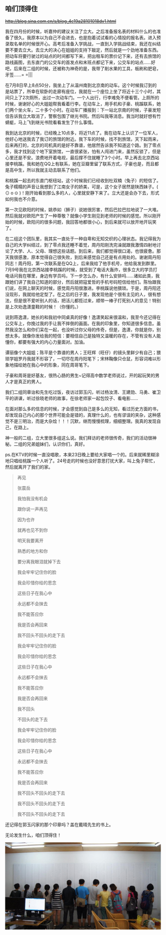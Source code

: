 ## 咱们顶得住

~~http://blog.sina.com.cn/s/blog_4c19a28101018dv1.html~~

我在四月份的时候，听嘉仲的建议关注了立大。之后准备报名表的材料什么的也准备了很久。我原本以为自己不会进去，也是抱着试试看的心情投的报名表。进入预录取名单的时候很开心。高考后准备入学挑战，一直到入学挑战结束，我还在纠结要不要去立大。去立大的决心在姐姐的支持下敲定，然后就是一个劲地准备东西。把动车将要行驶过的站点的时间都写下来，把出租车的票价记下来，还有去旅馆的路线画图，去东直门的公交车的首发点和末班点都记下来，公交车的站点……好吧，后来在二组的时候，还被称为神奇的是，我带了削水果的工具，板刷和肥皂，牙签……= =|||

在7月8日早上8点50分，我坐上了从温州南到北京南的动车。这个时候我订到的是站票了，所幸在软卧的走廊有座位，我就在一个座位上坐了将近十三个小时，其间只上了2次厕所，出过一次动车门。一个人出行，行李难免不便看管。上厕所的时候，谢谢好心的大姐姐帮我看着行李。在动车上，用手机和子豪、桃蹊联系，她们两个坐火车，二十多个小时。在动车广播报到：下一站北京南的时候，子豪发短信告诉我立大取消了，警察包围了继光书院。然后叫我等消息。我当时就好想有竹蜻蜓，马上飞到继光书院看看发生了什么事情。

我到达北京的时候，已经晚上10点多，将近11点了。我在动车上认识了一位军人，他好心地送我去了我订的旅馆的附近。我下车的时候，找不到旅馆，天下起雨来，后来再打的，北京的司机真的是好不靠谱，他居然告诉我不知道这个路。到了零点多，我才找到这个地下室旅馆，一直很紧张，怕有人闯进门来，虽然反锁了，但是心里还是不安。浪费地开着电视，最后撑不住就睡了3个小时。早上再去北京西站接李桃蹊。我和她在QQ上有联系，她在豆瓣里留了联系方式，子豪也是，而且都是高中生，所以我就主动去联系了他们。

和桃蹊一起去的东直门枢纽站，这个时候我们已经收到杜双楠（兔子）的短信了。兔子糯糯的声音让我想到了江南女子的娇美，可是，这个女子居然是陕西妹子。( ⊙ o ⊙ )！刚开始看到那么多的人，心里就安静下来了。立大还是会办下去，形式如何我也不介意。

第一次见欧阳的时候，姚恭如（狮子）说她很厉害，然后巴拉巴拉地说了一大堆。然后我就对欧阳产生了一种尊敬？就像小学生刚见到老师的时候的感觉。所以刚开始的时候，欧阳问的很多问题，我回答地都很小心，到后来就可以放开地开玩笑了。

在二组这个团队里，我其实一直处于一种自卑和无知交织的心理状态。我记得我为自己的大学纠结过，到了零点我还睡不着觉，周丹阳刚洗完澡就跟我激情四射地讨论了大学、人、父母、理想这些话题。到后来，我们都觉得很口渴，也很疲惫。那天我很感激，原本觉得自己很失败，到后来感觉自己还是有点用处的。谢谢周丹阳同志！周丹阳，第一次联系是在QQ上，后来我给了他手机号，他给我发到群里。7月9号我在北京西站接李桃蹊的时候，就受到了电话大轰炸，很多立大的学员打电话问我在哪里，身边有学员吗，下一步怎么办，有什么安排吗……诸如此类，我跟她们讲了我自己知道的部分，然后就把寇爱哲的手机号码短信给他们。陈怡跟我们说，在网上聊天的时候，感觉周丹阳很激进。李桃蹊说他猥琐。于是，周丹阳还没现形，我就给他定型了。在之后的日子里，我发现他是个很有主见的人，很有想法，但是很不爱听别人的话，把活儿都揽过来，顺带一棒子打死别人的意见！特别是上次劝逸潇童鞋的时候！（你懂的。）

说到蒋逸潇，她长的和我初中同桌真的好像！逸潇笑起来很温和，我至今还记得在公交车上，你挽过我的手让我不摔倒的画面。在我的印象里，你知道很多信息。虽然我没怎么和你们呆在一起，也没听过你父母的传奇，但是，逸潇，你就是你，别想太多。就像你发给我的短信：要相信自己是独特又温暖的存在，不管有没有人能懂你，都要有强大的内心力量面对。加油。

谭丽像个大姐姐；陈平是个靠谱的男人；王旺辉（旺仔）的镜头里鲜少有自己；猥琐学姐罗丹我就不形容了，一切尽在周丹阳笔下；宋林鞠像只仓鼠，形容词难以形象地描绘她在我心中的形象，同在周哥笔下。

子豪和周哥是好基友，很热心肠的男生~记得高中数学老师说过，开的起玩笑的男人才是真正的男人。

我们二组同章诒和先生吃过饭，夜访过郭玉闪，听过杨汝清、王建勋、马勇、崔卫平的讲课，听过徐晓老师的故事，在徐老师家一起包饺子、看电影……

在面对那么多的信息的时候，才会感觉到自己是多么的无知，看过历史方面的书，却发现自己内心的那个世界可能会是错的，真理什么的，也有谬误的夹杂，这种感觉不是三明治，而是大杂烩！！！沉默，继而慢慢梳理，细细整理。我真的发现自己，在路上。

神一般的二组，立大里很多组这么说。我们拜访的老师很传奇，我们的活动很神秘。二组的兄弟姐妹们，认识你们，真好。

ps.在KTV的时候一直没唱歌，本来23日晚上要给大家唱一个的。后来就稀里糊涂地只唱给桃蹊一个人听了。24号走的时候也没好意思打扰大家，叫上兔子帮忙，然后就离开了我们的家。

> 再见
>
> 张震岳
>
> 我怕我没有机会
>
> 跟你说一声再见
>
> 因为也许
>
> 就再也见不到你
>
> 明天我要离开
>
> 熟悉的地方和你
>
> 要分离我眼泪就掉下去
>
> 我会牢牢记住你的脸
>
> 我会珍惜你给的思念
>
> 这些日子在我心中
>
> 永远都不会抹去
>
>
>
> 我不能答应你
>
> 我是否会再回来
>
> 我不回头不回头的走下去
>
>
>
> 我会牢牢记住你的脸
>
> 我会珍惜你给的思念
>
> 这些日子在我心中
>
> 永远都不会抹去
>
> 我不能答应你
>
> 我是否会再回来
>
> 我不回头
>
> 不回头的走下去
>
> 我会牢牢记住你的脸
>
> 我会珍惜你给的思念
>
> 这些日子在我心中
>
> 永远都不会抹去
>
> 我不能答应你
>
> 我是否会再回来
>
> 我不回头不回头的走下去
>
> 我不回头不回头的走下去
>
> 我不回头不回头的走下去

还记得在郭玉闪家的那个印章吗？盖在戴晴先生的书上。

无论发生什么，咱们顶得住！

![](dingdezhu.jpg)
